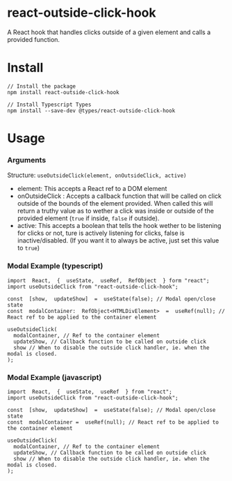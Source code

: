 # react-outside-click-hook

A React hook that handles clicks outside of a given element and calls a provided function.

# Install

    // Install the package
    npm install react-outside-click-hook

    // Install Typescript Types
    npm install --save-dev @types/react-outside-click-hook

# Usage

### Arguments

Structure:
`useOutsideClick(element, onOutsideClick, active)`

- element: This accepts a React ref to a DOM element
- onOutsideClick : Accepts a callback function that will be called on click outside of the bounds of the element provided. When called this will return a truthy value as to wether a click was inside or outside of the provided element (`true` if inside, `false` if outside).
- active: This accepts a boolean that tells the hook wether to be listening for clicks or not, ture is actively listening for clicks, false is inactive/disabled. (If you want it to always be active, just set this value to `true`)

### Modal Example (typescript)

    import  React,  {  useState,  useRef,  RefObject  } form "react";
    import useOutsideClick from "react-outside-click-hook";

    const  [show,  updateShow]  =  useState(false); // Modal open/close state
    const  modalContainer:  RefObject<HTMLDivElement>  =  useRef(null); // React ref to be applied to the container element

    useOutsideClick(
      modalContainer, // Ref to the container element
      updateShow, // Callback function to be called on outside click
      show // When to disable the outside click handler, ie. when the modal is closed.
    );

### Modal Example (javascript)

    import  React,  {  useState,  useRef  } from "react";
    import useOutsideClick from "react-outside-click-hook";

    const  [show,  updateShow]  =  useState(false); // Modal open/close state
    const  modalContainer =  useRef(null); // React ref to be applied to the container element

    useOutsideClick(
      modalContainer, // Ref to the container element
      updateShow, // Callback function to be called on outside click
      show // When to disable the outside click handler, ie. when the modal is closed.
    );
